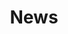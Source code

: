 ---
layout: page_general
permalink: /news/
title: News
excerpt: News from the ReDBox team
redirect_to: https://www.qcif.edu.au/news
---